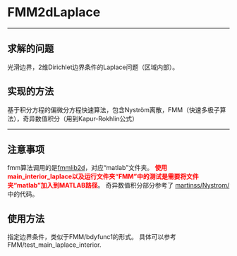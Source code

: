 # FMM2dLaplace

---

## 求解的问题

光滑边界，2维Dirichlet边界条件的Laplace问题（区域内部）。

## 实现的方法

基于积分方程的偏微分方程快速算法，包含Nyström离散，FMM（快速多极子算法），奇异数值积分（用到Kapur-Rokhlin公式）

---

## 注意事项

fmm算法调用的是[fmmlib2d](https://github.com/zgimbutas/fmmlib2d)，对应“matlab”文件夹。
<font color=red>**使用main_interior_laplace以及运行文件夹“FMM”中的测试是需要将文件夹“matlab”加入到MATLAB路径**</font>。
奇异数值积分部分参考了 [martinss/Nystrom/](https://amath.colorado.edu/faculty/martinss/Nystrom/) 中的代码。

## 使用方法
指定边界条件，类似于FMM/bdyfunc1的形式。
具体可以参考FMM/test_main_laplace_interior.
